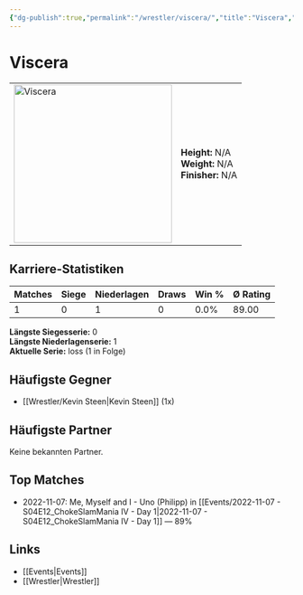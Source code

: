 ```yaml
---
{"dg-publish":true,"permalink":"/wrestler/viscera/","title":"Viscera","tags":["wrestler"],"noteIcon":""}
---
```



# Viscera

<table>
        <tr>
        <td><img src="https://github.com/CptSpaulding1980/choke-slam-wrestling/releases/download/images/Viscera.png" width="280" alt="Viscera"></td>
        <td>
        <b>Height:</b> N/A<br>
        <b>Weight:</b> N/A<br>
        <b>Finisher:</b> N/A<br>
        </td>
        </tr>
        </table>
        
## Karriere-Statistiken

| Matches | Siege | Niederlagen | Draws | Win % | Ø Rating |
|---------|-------|-------------|-------|-------|-----------|
| 1 | 0 | 1 | 0 | 0.0% | 89.00 |

**Längste Siegesserie:** 0<br>**Längste Niederlagenserie:** 1<br>**Aktuelle Serie:** loss (1 in Folge)


## Häufigste Gegner
- [[Wrestler/Kevin Steen\|Kevin Steen]] (1x)

## Häufigste Partner
Keine bekannten Partner.

## Top Matches
- 2022-11-07: Me, Myself and I - Uno (Philipp) in [[Events/2022-11-07 - S04E12_ChokeSlamMania IV - Day 1\|2022-11-07 - S04E12_ChokeSlamMania IV - Day 1]] — 89%

## Links
- [[Events\|Events]]
- [[Wrestler\|Wrestler]]

